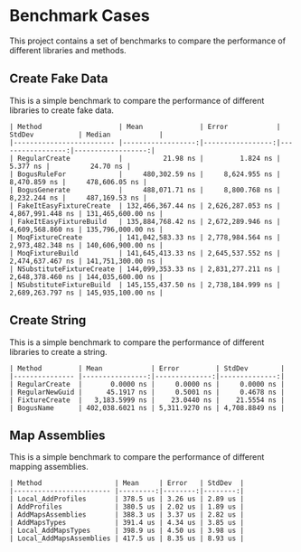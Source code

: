 # Benchmark Cases 

This project contains a set of benchmarks to compare the performance of different libraries and methods.

## Create Fake Data

This is a simple benchmark to compare the performance of different libraries to create fake data.

```
| Method                   | Mean              | Error            | StdDev           | Median            |
|------------------------- |------------------:|-----------------:|-----------------:|------------------:|
| RegularCreate            |          21.98 ns |         1.824 ns |         5.377 ns |          24.70 ns |
| BogusRuleFor             |     480,302.59 ns |     8,624.955 ns |     8,470.859 ns |     478,606.05 ns |
| BogusGenerate            |     488,071.71 ns |     8,800.768 ns |     8,232.244 ns |     487,169.53 ns |
| FakeItEasyFixtureCreate  | 132,466,367.44 ns | 2,626,287.053 ns | 4,867,991.448 ns | 131,465,600.00 ns |
| FakeItEasyFixtureBuild   | 135,884,768.42 ns | 2,672,289.946 ns | 4,609,568.860 ns | 135,796,000.00 ns |
| MoqFixtureCreate         | 141,042,583.33 ns | 2,778,984.564 ns | 2,973,482.348 ns | 140,606,900.00 ns |
| MoqFixtureBuild          | 141,645,413.33 ns | 2,645,537.552 ns | 2,474,637.467 ns | 141,751,300.00 ns |
| NSubstituteFixtureCreate | 144,099,353.33 ns | 2,831,277.211 ns | 2,648,378.460 ns | 144,035,600.00 ns |
| NSubstituteFixtureBuild  | 145,155,437.50 ns | 2,738,184.999 ns | 2,689,263.797 ns | 145,935,100.00 ns |
```

## Create String

This is a simple benchmark to compare the performance of different libraries to create a string.

```
| Method         | Mean            | Error         | StdDev        |
|--------------- |----------------:|--------------:|--------------:|
| RegularCreate  |       0.0000 ns |     0.0000 ns |     0.0000 ns |
| RegularNewGuid |      45.1917 ns |     0.5001 ns |     0.4678 ns |
| FixtureCreate  |   3,183.5999 ns |    23.0440 ns |    21.5554 ns |
| BogusName      | 402,038.6021 ns | 5,311.9270 ns | 4,708.8849 ns |
```

## Map Assemblies

This is a simple benchmark to compare the performance of different mapping assemblies.

```
| Method                  | Mean     | Error   | StdDev  |
|------------------------ |---------:|--------:|--------:|
| Local_AddProfiles       | 378.5 us | 3.26 us | 2.89 us |
| AddProfiles             | 380.5 us | 2.02 us | 1.89 us |
| AddMapsAssemblies       | 388.3 us | 3.37 us | 2.82 us |
| AddMapsTypes            | 391.4 us | 4.34 us | 3.85 us |
| Local_AddMapsTypes      | 398.9 us | 4.50 us | 3.98 us |
| Local_AddMapsAssemblies | 417.5 us | 8.35 us | 8.93 us |
```